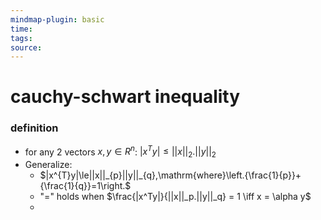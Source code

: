 ```yaml
---
mindmap-plugin: basic
time: 
tags: 
source:
---
```

# cauchy-schwart inequality
### definition
- for any 2 vectors $x, y \in R^n$: $|x^Ty| \leq ||x||_2.||y||_2$
- Generalize:
	- $|x^{T}y|\le||x||_{p}||y||_{q},\mathrm{where}\left.{\frac{1}{p}}+{\frac{1}{q}}=1\right.$ 
	- "=" holds when $\frac{|x^Ty|}{||x||_p.||y||_q} = 1 \iff x = \alpha y$  
	- 